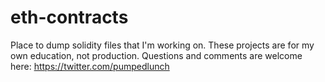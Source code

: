 # eth-contracts
Place to dump solidity files that I'm working on. These projects are for my own education, not production. 
Questions and comments are welcome here: https://twitter.com/pumpedlunch
